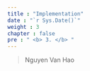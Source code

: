 ```yaml
---
title : "Implementation"
date : "`r Sys.Date()`"
weight : 3
chapter : false
pre : " <b> 3. </b> "
---
```




> Nguyen Van Hao